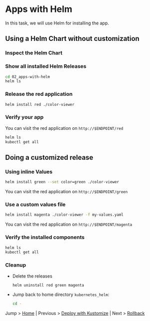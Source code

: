 # Apps with Helm

In this task, we will use Helm for installing the app.

## Using a Helm Chart without customization

### Inspect the Helm Chart

### Show all installed Helm Releases

```bash
cd 02_apps-with-helm
helm ls
```

### Release the red application

```bash
helm install red ./color-viewer
```

### Verify your app

You can visit the red application on `http://$ENDPOINT/red`

```bash
helm ls
kubectl get all
```

## Doing a customized release

### Using inline Values

```bash
helm install green --set color=green ./color-viewer
```

You can visit the red application on `http://$ENDPOINT/green`


### Use a custom values file

```bash
helm install magenta ./color-viewer -f my-values.yaml 
```

You can visit the red application on `http://$ENDPOINT/magenta`

### Verify the installed components

```bash
helm ls
kubectl get all
```

### Cleanup
* Delete the releases
  ```bash
  helm uninstall red green magenta
  ```
* Jump back to home directory `kubernetes_helm`:
  ```bash
  cd -
  ```
  
Jump > [Home](../README.md) | Previous > [Deploy with Kustomize](../02_deploy-with-kustomize/README.md) | Next > [Rollback](../03_rollback/README.md)